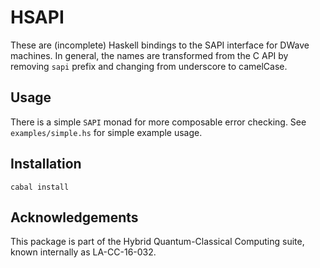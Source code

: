 HSAPI
====
These are (incomplete) Haskell bindings to the SAPI interface for DWave
machines. In general, the names are transformed from the C API by removing
`sapi` prefix and changing from underscore to camelCase. 

Usage
-----
There is a simple `SAPI` monad for more composable error checking.
See `examples/simple.hs` for simple example usage.

Installation
------------
`cabal install`

Acknowledgements
----------------
This package is part of the Hybrid Quantum-Classical Computing suite, known
internally as LA-CC-16-032.
